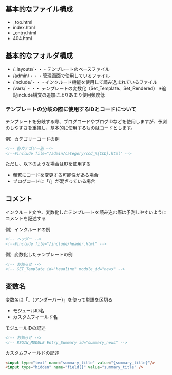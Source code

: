 基本的なファイル構成
------
* _top.html
* index.html
* _entry.html
* 404.html


基本的なフォルダ構成
------
* /_layouts/・・・テンプレートのベースファイル
* /admin/・・・管理画面で使用しているファイル
* /include/・・・インクルード機能を使用して読み込まれているファイル
* /vars/ ・・・ テンプレートの変数化（Set_Template、Set_Rendered） ※追記include構文の追加によりあまり使用頻度低

### テンプレートの分岐の際に使用するIDとコードについて
テンプレートを分岐する際、ブログコードやブログIDなどを使用しますが、予測のしやすさを重視し、基本的に使用するものはコードとします。

例）カテゴリーコードの例
```html
<!-- 各カテゴリー別 -->
<!--#include file="/admin/category/ccd_%{CCD}.html" -->
```

ただし、以下のような場合はIDを使用する
* 頻繁にコードを変更する可能性がある場合
* ブログコードに「/」が混ざっている場合

コメント
------

インクルード文や、変数化したテンプレートを読み込む際は予測しやすいようにコメントを記述する

例）インクルードの例
```html
<!-- ヘッダー -->
<!--#include file="/include/header.html" -->
```
例）変数化したテンプレートの例
```html
<!-- お知らせ -->
<!-- GET_Template id="headline" module_id="news" -->
```

変数名
------
変数名は「_（アンダーバー）」を使って単語を区切る

* モジュールID名
* カスタムフィールド名

モジュールIDの記述
```html
<!-- お知らせ -->
<!-- BEGIN_MODULE Entry_Summary id="summary_news" -->
```
カスタムフィールドの記述
```html
<input type="text" name="summary_title" value="{summary_title}"/>
<input type="hidden" name="field[]" value="summary_title" />
```
